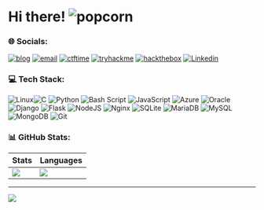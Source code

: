  # Hi there! ![popcorn](https://github.com/user-attachments/assets/6dc9646d-6194-4f01-909a-7774c48aedd4)

 
### 🌐 Socials:

[![blog](https://img.shields.io/badge/My%20Portfolio-111827?logo=portfolio&logoColor=white)](https://redtrib3.in/)
[![email](https://img.shields.io/badge/ProtonMail-231850?logo=gmail&logoColor=white)](mailto:redtrib3@protonmail.com) 
[![ctftime](https://img.shields.io/badge/CTFTIME-E3000B?logo=ctftime&logoColor=white)](https://ctftime.org/user/158251) 
[![tryhackme](https://img.shields.io/badge/TryHackMe-212C42?logo=tryhackme&logoColor=white)](https://tryhackme.com/r/p/redtrib3) 
[![hackthebox](https://img.shields.io/badge/Hackthebox-A2EF08?logo=hackthebox&logoColor=black)](https://app.hackthebox.com/profile/409987) 
[![Linkedin](https://img.shields.io/badge/LinkedIn-1469C7?logo=linkedin&logoColor=black)](https://www.linkedin.com/in/anirudh-krishnaprasad
) 

### 💻 Tech Stack:
![Linux](https://img.shields.io/badge/linux-fcba03.svg?style=flat&logo=linux&logoColor=black)![C](https://img.shields.io/badge/-%2300599C.svg?style=flat&logo=c&logoColor=white) ![Python](https://img.shields.io/badge/python-3670A0?style=flat&logo=python&logoColor=ffdd54) ![Bash Script](https://img.shields.io/badge/bash_script-%23121011.svg?style=flat&logo=gnu-bash&logoColor=white) ![JavaScript](https://img.shields.io/badge/javascript-%23323330.svg?style=flat&logo=javascript&logoColor=%23F7DF1E) ![Azure](https://img.shields.io/badge/azure-%230072C6.svg?style=flat&logo=microsoftazure&logoColor=white) ![Oracle](https://img.shields.io/badge/Oracle-F80000?style=flat&logo=oracle&logoColor=white) ![Django](https://img.shields.io/badge/django-%23092E20.svg?style=flat&logo=django&logoColor=white) ![Flask](https://img.shields.io/badge/flask-%23000.svg?style=flat&logo=flask&logoColor=white) ![NodeJS](https://img.shields.io/badge/node.js-6DA55F?style=flat&logo=node.js&logoColor=white) ![Nginx](https://img.shields.io/badge/nginx-%23009639.svg?style=flat&logo=nginx&logoColor=white) ![SQLite](https://img.shields.io/badge/sqlite-%2307405e.svg?style=flat&logo=sqlite&logoColor=white) ![MariaDB](https://img.shields.io/badge/MariaDB-003545?style=flat&logo=mariadb&logoColor=white) ![MySQL](https://img.shields.io/badge/mysql-4479A1.svg?style=flat&logo=mysql&logoColor=white) ![MongoDB](https://img.shields.io/badge/MongoDB-%234ea94b.svg?style=flat&logo=mongodb&logoColor=white) ![Git](https://img.shields.io/badge/git-%23F05033.svg?style=flat&logo=git&logoColor=white)


### 📊 GitHub Stats:
| Stats | Languages |
|--------|----------|
| ![](https://github-readme-stats.vercel.app/api?username=redtrib3&theme=dark&hide_border=true&include_all_commits=true&count_private=true) | ![](https://github-readme-stats.vercel.app/api/top-langs/?username=redtrib3&theme=dark&hide_border=true&include_all_commits=true&count_private=true&layout=compact) |

---
[![](https://visitcount.itsvg.in/api?id=redtrib3&icon=0&color=0)](https://visitcount.itsvg.in)
